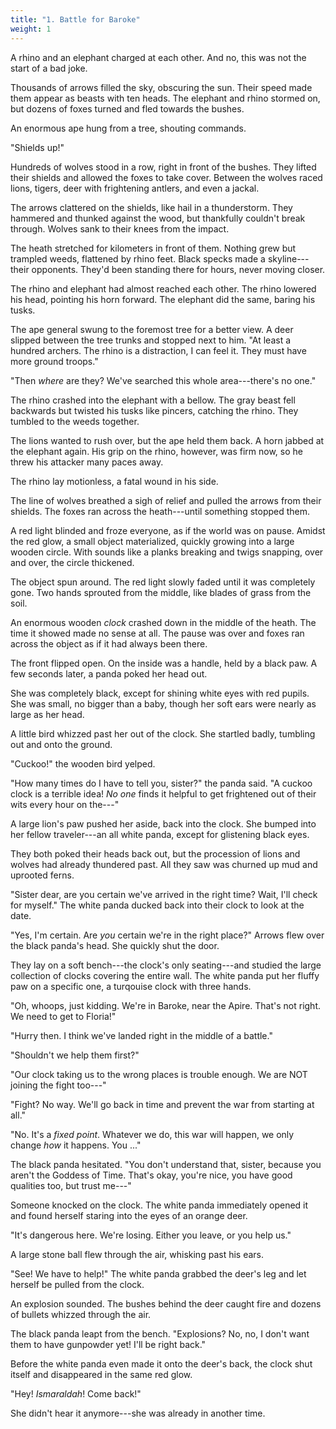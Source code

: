 ```yaml
---
title: "1. Battle for Baroke"
weight: 1
---
```


A rhino and an elephant charged at each other. And no, this was not the start of a bad joke.

Thousands of arrows filled the sky, obscuring the sun. Their speed made them appear as beasts with ten heads. The elephant and rhino stormed on, but dozens of foxes turned and fled towards the bushes. 

An enormous ape hung from a tree, shouting commands.

"Shields up!"

Hundreds of wolves stood in a row, right in front of the bushes. They lifted their shields and allowed the foxes to take cover. Between the wolves raced lions, tigers, deer with frightening antlers, and even a jackal.

The arrows clattered on the shields, like hail in a thunderstorm. They hammered and thunked against the wood, but thankfully couldn't break through. Wolves sank to their knees from the impact.

The heath stretched for kilometers in front of them. Nothing grew but trampled weeds, flattened by rhino feet. Black specks made a skyline---their opponents. They'd been standing there for hours, never moving closer.

The rhino and elephant had almost reached each other. The rhino lowered his head, pointing his horn forward. The elephant did the same, baring his tusks.

The ape general swung to the foremost tree for a better view. A deer slipped between the tree trunks and stopped next to him. "At least a hundred archers. The rhino is a distraction, I can feel it. They must have more ground troops."

"Then _where_ are they? We've searched this whole area---there's no one."

The rhino crashed into the elephant with a bellow. The gray beast fell backwards but twisted his tusks like pincers, catching the rhino. They tumbled to the weeds together. 

The lions wanted to rush over, but the ape held them back. A horn jabbed at the elephant again. His grip on the rhino, however, was firm now, so he threw his attacker many paces away.

The rhino lay motionless, a fatal wound in his side.

The line of wolves breathed a sigh of relief and pulled the arrows from their shields. The foxes ran across the heath---until something stopped them.

A red light blinded and froze everyone, as if the world was on pause. Amidst the red glow, a small object materialized, quickly growing into a large wooden circle. With sounds like a planks breaking and twigs snapping, over and over, the circle thickened. 

The object spun around. The red light slowly faded until it was completely gone. Two hands sprouted from the middle, like blades of grass from the soil.

An enormous wooden _clock_ crashed down in the middle of the heath. The time it showed made no sense at all. The pause was over and foxes ran across the object as if it had always been there.

The front flipped open. On the inside was a handle, held by a black paw. A few seconds later, a panda poked her head out. 

She was completely black, except for shining white eyes with red pupils. She was small, no bigger than a baby, though her soft ears were nearly as large as her head.

A little bird whizzed past her out of the clock. She startled badly, tumbling out and onto the ground.

"Cuckoo!" the wooden bird yelped.

"How many times do I have to tell you, sister?" the panda said. "A cuckoo clock is a terrible idea! _No one_ finds it helpful to get frightened out of their wits every hour on the---"

A large lion's paw pushed her aside, back into the clock. She bumped into her fellow traveler---an all white panda, except for glistening black eyes. 

They both poked their heads back out, but the procession of lions and wolves had already thundered past. All they saw was churned up mud and uprooted ferns.

"Sister dear, are you certain we've arrived in the right time? Wait, I'll check for myself." The white panda ducked back into their clock to look at the date.

"Yes, I'm certain. Are _you_ certain we're in the right place?" Arrows flew over the black panda's head. She quickly shut the door.

They lay on a soft bench---the clock's only seating---and studied the large collection of clocks covering the entire wall. The white panda put her fluffy paw on a specific one, a turqouise clock with three hands. 

"Oh, whoops, just kidding. We're in Baroke, near the Apire. That's not right. We need to get to Floria!"

"Hurry then. I think we've landed right in the middle of a battle."

"Shouldn't we help them first?"

"Our clock taking us to the wrong places is trouble enough. We are NOT joining the fight too---"

"Fight? No way. We'll go back in time and prevent the war from starting at all."

"No. It's a _fixed point_. Whatever we do, this war will happen, we only change _how_ it happens. You ..."

The black panda hesitated. "You don't understand that, sister, because you aren't the Goddess of Time. That's okay, you're nice, you have good qualities too, but trust me---"

Someone knocked on the clock. The white panda immediately opened it and found herself staring into the eyes of an orange deer.

"It's dangerous here. We're losing. Either you leave, or you help us." 

A large stone ball flew through the air, whisking past his ears.

"See! We have to help!" The white panda grabbed the deer's leg and let herself be pulled from the clock.

An explosion sounded. The bushes behind the deer caught fire and dozens of bullets whizzed through the air.

The black panda leapt from the bench. "Explosions? No, no, I don't want them to have gunpowder yet! I'll be right back."

Before the white panda even made it onto the deer's back, the clock shut itself and disappeared in the same red glow. 

"Hey! _Ismaraldah_! Come back!"

She didn't hear it anymore---she was already in another time.
